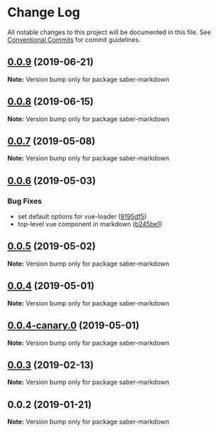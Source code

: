 # Change Log

All notable changes to this project will be documented in this file.
See [Conventional Commits](https://conventionalcommits.org) for commit guidelines.

## [0.0.9](https://github.com/saberland/saber/compare/saber-markdown@0.0.8...saber-markdown@0.0.9) (2019-06-21)

**Note:** Version bump only for package saber-markdown

## [0.0.8](https://github.com/saberland/saber/compare/saber-markdown@0.0.7...saber-markdown@0.0.8) (2019-06-15)

**Note:** Version bump only for package saber-markdown

## [0.0.7](https://github.com/egoist/saber/compare/saber-markdown@0.0.6...saber-markdown@0.0.7) (2019-05-08)

**Note:** Version bump only for package saber-markdown

## [0.0.6](https://github.com/egoist/saber/compare/saber-markdown@0.0.5...saber-markdown@0.0.6) (2019-05-03)

### Bug Fixes

- set default options for vue-loader ([9195df5](https://github.com/egoist/saber/commit/9195df5))
- top-level vue component in markdown ([b245be1](https://github.com/egoist/saber/commit/b245be1))

## [0.0.5](https://github.com/egoist/saber/compare/saber-markdown@0.0.4...saber-markdown@0.0.5) (2019-05-02)

**Note:** Version bump only for package saber-markdown

## [0.0.4](https://github.com/egoist/saber/compare/saber-markdown@0.0.4-canary.0...saber-markdown@0.0.4) (2019-05-01)

**Note:** Version bump only for package saber-markdown

## [0.0.4-canary.0](https://github.com/egoist/saber/compare/saber-markdown@0.0.3...saber-markdown@0.0.4-canary.0) (2019-05-01)

**Note:** Version bump only for package saber-markdown

## [0.0.3](https://github.com/egoist/saber/compare/saber-markdown@0.0.2...saber-markdown@0.0.3) (2019-02-13)

**Note:** Version bump only for package saber-markdown

## 0.0.2 (2019-01-21)

**Note:** Version bump only for package saber-markdown
